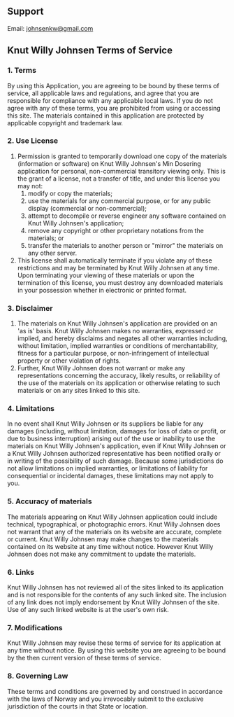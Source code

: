 ## Support 
Email: johnsenkw@gmail.com

## Knut Willy Johnsen Terms of Service

### 1\. Terms

By using this Application, you are agreeing to be bound by these terms of service, all applicable laws and regulations, and agree that you are responsible for compliance with any applicable local laws. If you do not agree with any of these terms, you are prohibited from using or accessing this site. The materials contained in this application are protected by applicable copyright and trademark law.

### 2\. Use License

1.  Permission is granted to temporarily download one copy of the materials (information or software) on Knut Willy Johnsen's Min Dosering application for personal, non-commercial transitory viewing only. This is the grant of a license, not a transfer of title, and under this license you may not:
    1.  modify or copy the materials;
    2.  use the materials for any commercial purpose, or for any public display (commercial or non-commercial);
    3.  attempt to decompile or reverse engineer any software contained on Knut Willy Johnsen's application;
    4.  remove any copyright or other proprietary notations from the materials; or
    5.  transfer the materials to another person or "mirror" the materials on any other server.
2.  This license shall automatically terminate if you violate any of these restrictions and may be terminated by Knut Willy Johnsen at any time. Upon terminating your viewing of these materials or upon the termination of this license, you must destroy any downloaded materials in your possession whether in electronic or printed format.

### 3\. Disclaimer

1.  The materials on Knut Willy Johnsen's application are provided on an 'as is' basis. Knut Willy Johnsen makes no warranties, expressed or implied, and hereby disclaims and negates all other warranties including, without limitation, implied warranties or conditions of merchantability, fitness for a particular purpose, or non-infringement of intellectual property or other violation of rights.
2.  Further, Knut Willy Johnsen does not warrant or make any representations concerning the accuracy, likely results, or reliability of the use of the materials on its application or otherwise relating to such materials or on any sites linked to this site.

### 4\. Limitations

In no event shall Knut Willy Johnsen or its suppliers be liable for any damages (including, without limitation, damages for loss of data or profit, or due to business interruption) arising out of the use or inability to use the materials on Knut Willy Johnsen's application, even if Knut Willy Johnsen or a Knut Willy Johnsen authorized representative has been notified orally or in writing of the possibility of such damage. Because some jurisdictions do not allow limitations on implied warranties, or limitations of liability for consequential or incidental damages, these limitations may not apply to you.

### 5\. Accuracy of materials

The materials appearing on Knut Willy Johnsen application could include technical, typographical, or photographic errors. Knut Willy Johnsen does not warrant that any of the materials on its website are accurate, complete or current. Knut Willy Johnsen may make changes to the materials contained on its website at any time without notice. However Knut Willy Johnsen does not make any commitment to update the materials.

### 6\. Links

Knut Willy Johnsen has not reviewed all of the sites linked to its application and is not responsible for the contents of any such linked site. The inclusion of any link does not imply endorsement by Knut Willy Johnsen of the site. Use of any such linked website is at the user's own risk.

### 7\. Modifications

Knut Willy Johnsen may revise these terms of service for its application at any time without notice. By using this website you are agreeing to be bound by the then current version of these terms of service.

### 8\. Governing Law

These terms and conditions are governed by and construed in accordance with the laws of Norway and you irrevocably submit to the exclusive jurisdiction of the courts in that State or location.
